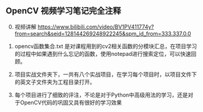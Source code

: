 ##  OpenCV 视频学习笔记完全注释

0. 视频讲解 https://www.bilibili.com/video/BV1PV411774y?from=search&seid=128144269248922245&spm_id_from=333.337.0.0


1. opencv函数集合.txt 是对课程用到的cv2相关函数的分模块汇总，在项目学习的过程中如果遇到什么忘记的函数，使用notepad进行搜索定位，可以快速回顾。
2. 项目实战文件夹下，一共有八个实战项目，在学习每个项目时，以项目文件下的英文子文件夹为工程目录打开。
3. 每个项目进行了细致的评注，不论是对于Python中高级用法的学习，还是对于OpenCV代码的巩固又具有很好的学习效果
